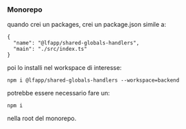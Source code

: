 ### Monorepo

quando crei un packages, crei un package.json simile a:

```
{
  "name": "@lfapp/shared-globals-handlers",
  "main": "./src/index.ts"
}
```

poi lo installi nel workspace di interesse:

```
npm i @lfapp/shared-globals-handlers --workspace=backend
```

potrebbe essere necessario fare un:

```
npm i
```

nella root del monorepo.
